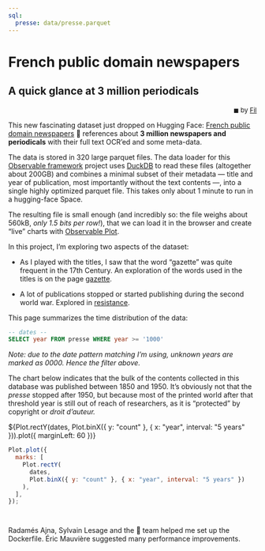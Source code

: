 ```yaml
---
sql:
  presse: data/presse.parquet
---
```


# French public domain newspapers

## A quick glance at 3&nbsp;million periodicals

<p class=signature>by <a href="https://observablehq.com/@fil">Fil</a>

This new fascinating dataset just dropped on Hugging Face: [French public domain newspapers](https://huggingface.co/datasets/PleIAs/French-PD-Newspapers) 🤗 references about **3&nbsp;million newspapers and periodicals** with their full text OCR’ed and some meta-data.

The data is stored in 320 large parquet files. The data loader for this [Observable framework](https://observablehq.com/framework) project uses [DuckDB](https://duckdb.org/) to read these files (altogether about 200GB) and combines a minimal subset of their metadata — title and year of publication, most importantly without the text contents&nbsp;—, into a single highly optimized parquet file. This takes only about 1 minute to run in a hugging-face Space.

The resulting file is small enough (and incredibly so: the file weighs about 560kB, _only 1.5 bits per row!_), that we can load it in the browser and create “live” charts with [Observable Plot](https://observablehq.com/plot).

In this project, I’m exploring two aspects of the dataset:

- As I played with the titles, I saw that the word “gazette” was quite frequent in the 17th Century. An exploration of the words used in the titles is on the page [gazette](gazette).

- A lot of publications stopped or started publishing during the second world war. Explored in [resistance](resistance).

This page summarizes the time distribution of the data:

```sql id=dates echo
-- dates --
SELECT year FROM presse WHERE year >= '1000'
```

_Note: due to the date pattern matching I’m using, unknown years are marked as 0000. Hence the filter above._

The chart below indicates that the bulk of the contents collected in this database was published between 1850 and 1950. It’s obviously not that the _presse_ stopped after 1950, but because most of the printed world after that threshold year is still out of reach of researchers, as it is “protected” by copyright or _droit d’auteur._

${Plot.rectY(dates, Plot.binX({ y: "count" }, { x: "year", interval: "5 years" })).plot({ marginLeft: 60 })}

```js echo run=false
Plot.plot({
  marks: [
    Plot.rectY(
      dates,
      Plot.binX({ y: "count" }, { x: "year", interval: "5 years" })
    ),
  ],
});
```

<p class="small note" style="margin-top: 3em;" label=Thanks>Radamés Ajna, Sylvain Lesage and the 🤗 team helped me set up the Dockerfile. Éric Mauvière suggested many performance improvements.

<style>

.signature a[href] {
  color: var(--theme-foreground)
}

.signature {
  text-align: right;
  font-size: small;
}

.signature::before {
  content: "◼︎ ";
}

</style>
